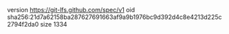 version https://git-lfs.github.com/spec/v1
oid sha256:21d7a62158ba287627691663af9a9b1976bc9d392d4c8e4213d225c2794f2da0
size 1334
